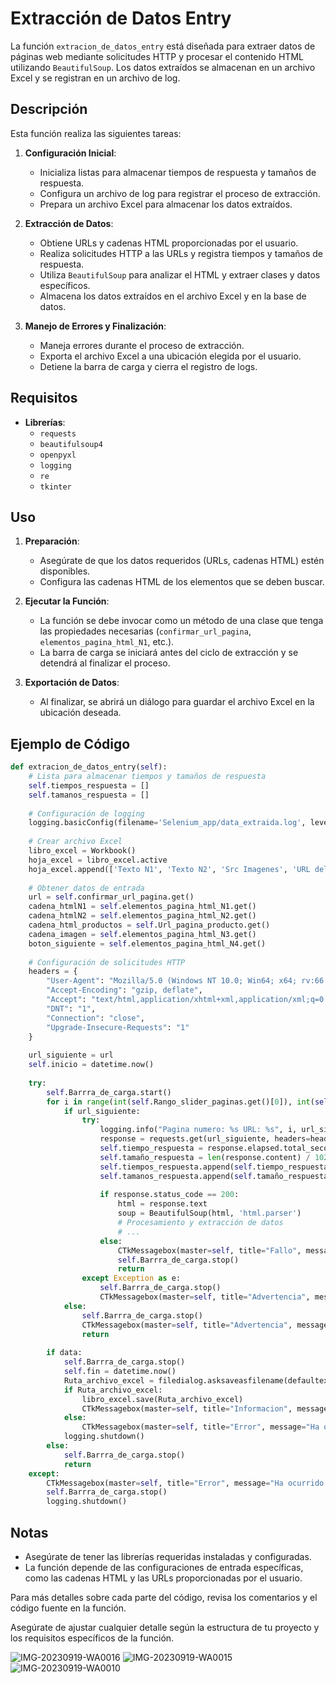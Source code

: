 

# Extracción de Datos Entry

La función `extracion_de_datos_entry` está diseñada para extraer datos de páginas web mediante solicitudes HTTP y procesar el contenido HTML utilizando `BeautifulSoup`. Los datos extraídos se almacenan en un archivo Excel y se registran en un archivo de log.

## Descripción

Esta función realiza las siguientes tareas:

1. **Configuración Inicial**:
   - Inicializa listas para almacenar tiempos de respuesta y tamaños de respuesta.
   - Configura un archivo de log para registrar el proceso de extracción.
   - Prepara un archivo Excel para almacenar los datos extraídos.

2. **Extracción de Datos**:
   - Obtiene URLs y cadenas HTML proporcionadas por el usuario.
   - Realiza solicitudes HTTP a las URLs y registra tiempos y tamaños de respuesta.
   - Utiliza `BeautifulSoup` para analizar el HTML y extraer clases y datos específicos.
   - Almacena los datos extraídos en el archivo Excel y en la base de datos.

3. **Manejo de Errores y Finalización**:
   - Maneja errores durante el proceso de extracción.
   - Exporta el archivo Excel a una ubicación elegida por el usuario.
   - Detiene la barra de carga y cierra el registro de logs.

## Requisitos

- **Librerías**:
  - `requests`
  - `beautifulsoup4`
  - `openpyxl`
  - `logging`
  - `re`
  - `tkinter`

## Uso

1. **Preparación**:
   - Asegúrate de que los datos requeridos (URLs, cadenas HTML) estén disponibles.
   - Configura las cadenas HTML de los elementos que se deben buscar.

2. **Ejecutar la Función**:
   - La función se debe invocar como un método de una clase que tenga las propiedades necesarias (`confirmar_url_pagina`, `elementos_pagina_html_N1`, etc.).
   - La barra de carga se iniciará antes del ciclo de extracción y se detendrá al finalizar el proceso.

3. **Exportación de Datos**:
   - Al finalizar, se abrirá un diálogo para guardar el archivo Excel en la ubicación deseada.

## Ejemplo de Código

```python
def extracion_de_datos_entry(self):
    # Lista para almacenar tiempos y tamaños de respuesta
    self.tiempos_respuesta = []
    self.tamanos_respuesta = []
    
    # Configuración de logging
    logging.basicConfig(filename='Selenium_app/data_extraida.log', level=logging.INFO, format='%(asctime)s - %(levelname)s - %(message)s')
    
    # Crear archivo Excel
    libro_excel = Workbook()
    hoja_excel = libro_excel.active
    hoja_excel.append(['Texto N1', 'Texto N2', 'Src Imagenes', 'URL del producto'])
    
    # Obtener datos de entrada
    url = self.confirmar_url_pagina.get()
    cadena_htmlN1 = self.elementos_pagina_html_N1.get()
    cadena_htmlN2 = self.elementos_pagina_html_N2.get()
    cadena_html_productos = self.Url_pagina_producto.get()
    cadena_imagen = self.elementos_pagina_html_N3.get()
    boton_siguiente = self.elementos_pagina_html_N4.get()
    
    # Configuración de solicitudes HTTP
    headers = {
        "User-Agent": "Mozilla/5.0 (Windows NT 10.0; Win64; x64; rv:66.0) Gecko/20100101 Firefox/66.0",
        "Accept-Encoding": "gzip, deflate",
        "Accept": "text/html,application/xhtml+xml,application/xml;q=0.9,*/*;q=0.8",
        "DNT": "1",
        "Connection": "close",
        "Upgrade-Insecure-Requests": "1"
    }
    
    url_siguiente = url
    self.inicio = datetime.now()
    
    try:
        self.Barrra_de_carga.start()
        for i in range(int(self.Rango_slider_paginas.get()[0]), int(self.Rango_slider_paginas.get()[1]) + 1):
            if url_siguiente:
                try:
                    logging.info("Pagina numero: %s URL: %s", i, url_siguiente)
                    response = requests.get(url_siguiente, headers=headers)
                    self.tiempo_respuesta = response.elapsed.total_seconds()
                    self.tamaño_respuesta = len(response.content) / 1024
                    self.tiempos_respuesta.append(self.tiempo_respuesta)
                    self.tamanos_respuesta.append(self.tamaño_respuesta)
                    
                    if response.status_code == 200:
                        html = response.text
                        soup = BeautifulSoup(html, 'html.parser')
                        # Procesamiento y extracción de datos
                        # ...
                    else:
                        CTkMessagebox(master=self, title="Fallo", message="Hubo un fallo al contactar con la pagina", icon="warning")
                        self.Barrra_de_carga.stop()
                        return
                except Exception as e:
                    self.Barrra_de_carga.stop()
                    CTkMessagebox(master=self, title="Advertencia", message=f"Fallo en el proceso de extraccion:\n\n{e}", icon="warning", option_1="Cancelar", option_2="Reintentar")
            else:
                self.Barrra_de_carga.stop()
                CTkMessagebox(master=self, title="Advertencia", message="Fallo en el proceso de extraccion", icon="warning", option_1="Cancelar", option_2="Reintentar")
                return
        
        if data:
            self.Barrra_de_carga.stop()
            self.fin = datetime.now()
            Ruta_archivo_excel = filedialog.asksaveasfilename(defaultextension=".xlsx", filetypes=[("Archivos Excel", "*.xlsx")])
            if Ruta_archivo_excel:
                libro_excel.save(Ruta_archivo_excel)
                CTkMessagebox(master=self, title="Informacion", message="Se ha exportado el documento de excel correctamente")
            else:
                CTkMessagebox(master=self, title="Error", message="Ha ocurrido un error al exportar el documento de excel", icon="cancel")
            logging.shutdown()
        else:
            self.Barrra_de_carga.stop()
            return
    except:
        CTkMessagebox(master=self, title="Error", message="Ha ocurrido un error", icon="cancel")
        self.Barrra_de_carga.stop()
        logging.shutdown()
```

## Notas

- Asegúrate de tener las librerías requeridas instaladas y configuradas.
- La función depende de las configuraciones de entrada específicas, como las cadenas HTML y las URLs proporcionadas por el usuario.

Para más detalles sobre cada parte del código, revisa los comentarios y el código fuente en la función.


Asegúrate de ajustar cualquier detalle según la estructura de tu proyecto y los requisitos específicos de la función.

![IMG-20230919-WA0016](https://github.com/user-attachments/assets/e0748baf-c0f9-45e4-9872-aed4f44594d7)
![IMG-20230919-WA0015](https://github.com/user-attachments/assets/9118fdc8-c113-4a06-a6f8-41e3f44f06f4)
![IMG-20230919-WA0010](https://github.com/user-attachments/assets/f1150668-8df3-4698-bf90-a43396821fd5)
